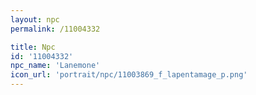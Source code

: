 ```yaml
---
layout: npc
permalink: /11004332

title: Npc
id: '11004332'
npc_name: 'Lanemone'
icon_url: 'portrait/npc/11003869_f_lapentamage_p.png'
---
```

